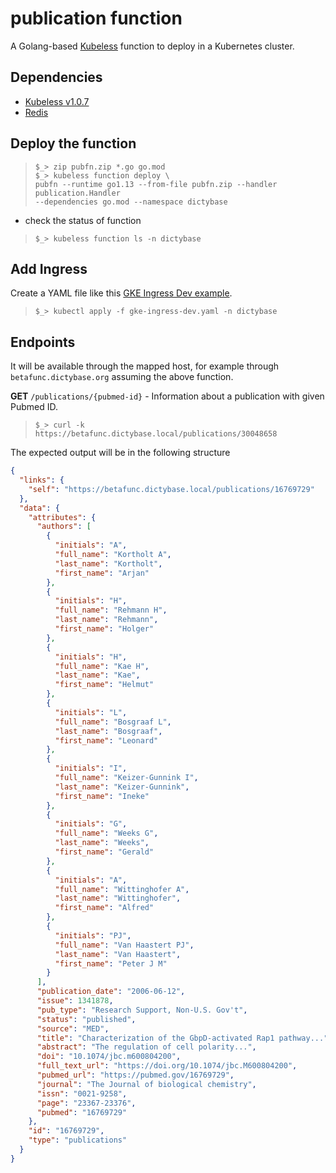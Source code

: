# publication function

A Golang-based [Kubeless](https://kubeless.io) function to deploy in a Kubernetes cluster.

## Dependencies

- [Kubeless v1.0.7](https://github.com/kubeless/kubeless/releases/tag/v1.0.7)
- [Redis](https://dictybase-docker.github.io/developer-docs/deployment/redis/)

## Deploy the function

> `$_> zip pubfn.zip *.go go.mod`  
> `$_> kubeless function deploy \`  
> `pubfn --runtime go1.13 --from-file pubfn.zip --handler publication.Handler`  
> `--dependencies go.mod --namespace dictybase`

- check the status of function

> `$_> kubeless function ls -n dictybase`

## Add Ingress

Create a YAML file like this [GKE Ingress Dev example](./gke-ingress-dev.yaml).

> `$_> kubectl apply -f gke-ingress-dev.yaml -n dictybase`

## Endpoints

It will be available through the mapped host, for example through
`betafunc.dictybase.org` assuming the above function.

**GET** `/publications/{pubmed-id}` - Information about a publication with given Pubmed ID.

> `$_> curl -k https://betafunc.dictybase.local/publications/30048658`

The expected output will be in the following structure

```json
{
  "links": {
    "self": "https://betafunc.dictybase.local/publications/16769729"
  },
  "data": {
    "attributes": {
      "authors": [
        {
          "initials": "A",
          "full_name": "Kortholt A",
          "last_name": "Kortholt",
          "first_name": "Arjan"
        },
        {
          "initials": "H",
          "full_name": "Rehmann H",
          "last_name": "Rehmann",
          "first_name": "Holger"
        },
        {
          "initials": "H",
          "full_name": "Kae H",
          "last_name": "Kae",
          "first_name": "Helmut"
        },
        {
          "initials": "L",
          "full_name": "Bosgraaf L",
          "last_name": "Bosgraaf",
          "first_name": "Leonard"
        },
        {
          "initials": "I",
          "full_name": "Keizer-Gunnink I",
          "last_name": "Keizer-Gunnink",
          "first_name": "Ineke"
        },
        {
          "initials": "G",
          "full_name": "Weeks G",
          "last_name": "Weeks",
          "first_name": "Gerald"
        },
        {
          "initials": "A",
          "full_name": "Wittinghofer A",
          "last_name": "Wittinghofer",
          "first_name": "Alfred"
        },
        {
          "initials": "PJ",
          "full_name": "Van Haastert PJ",
          "last_name": "Van Haastert",
          "first_name": "Peter J M"
        }
      ],
      "publication_date": "2006-06-12",
      "issue": 1341878,
      "pub_type": "Research Support, Non-U.S. Gov't",
      "status": "published",
      "source": "MED",
      "title": "Characterization of the GbpD-activated Rap1 pathway...",
      "abstract": "The regulation of cell polarity...",
      "doi": "10.1074/jbc.m600804200",
      "full_text_url": "https://doi.org/10.1074/jbc.M600804200",
      "pubmed_url": "https://pubmed.gov/16769729",
      "journal": "The Journal of biological chemistry",
      "issn": "0021-9258",
      "page": "23367-23376",
      "pubmed": "16769729"
    },
    "id": "16769729",
    "type": "publications"
  }
}
```
